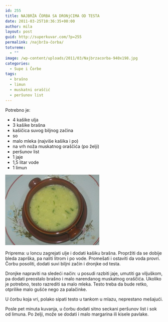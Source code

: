 ```yaml
---
id: 255
title: NAJBRŽA ČORBA SA DRONjCIMA OD TESTA
date: 2011-03-25T10:36:35+00:00
author: mila
layout: post
guid: http://superkuvar.com/?p=255
permalink: /najbrža-čorba/
totvreme:
  - ""
image: /wp-content/uploads/2011/03/Najbrzacorba-940x198.jpg
categories:
  - Supe i Čorbe
tags:
  - brašno
  - limun
  - muskatni oraščić
  - peršunov list
---
```

Potrebno je:

  * 4 kašike ulja
  * 3 kašike brašna
  * kašičica suvog biljnog začina
  * so
  * malo mleka (najviše kašika i po)
  * na vrh noža muskatnog oraščića (po želji)
  * peršunov list
  * 1 jaje
  * 1,5 litar vode
  * 1 limun

<img class="alignnone size-medium wp-image-5887" src="/wp-content/uploads/2011/03/Najbrzacorba-300x225.jpg" alt="Najbrzacorba" width="300" height="225" /> 

Priprema: u loncu zagrejati ulje i dodati kašiku brašna. Propržiti da se dobije bleda zaprška, pa naliti litrom i po vode. Promešati i ostaviti da voda provri. Čorbu posoliti, dodati suvi biljni začin i dronjke od testa.

Dronjke napraviti na sledeći način: u posudi razbiti jaje, umutiti ga viljuškom, pa dodati preostalo brašno i malo narendanog muskatnog oraščića. Ukoliko je potrebno, testo razrediti sa malo mleka. Testo treba da bude retko, otprilike malo gušće nego za palačinke.

U čorbu koja vri, polako sipati testo u tankom u mlazu, neprestano mešajući.

Posle pet minuta kuvanja, u čorbu dodati sitno seckani peršunov list i sok od limuna. Po želji, može se dodati i malo margarina ili kisele pavlake.